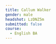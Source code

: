```yaml
---
title: Callum Walker
gender: male
headshot: LzDNZ5m
submitted: false
course:
  - English BA
---
```

